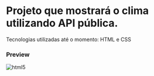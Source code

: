 # Projeto que mostrará o clima utilizando API pública.
Tecnologias utilizadas até o momento: HTML e CSS

### Preview
<img align="center" alt="html5" src="https://cdn.discordapp.com/attachments/773787772167127071/905960974098497568/unknown.png"/>
